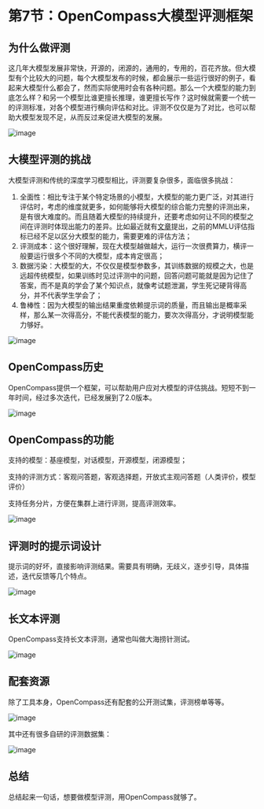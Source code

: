 # 第7节：OpenCompass大模型评测框架

## 为什么做评测

这几年大模型发展非常快，开源的，闭源的，通用的，专用的，百花齐放。但大模型有个比较大的问题，每个大模型发布的时候，都会展示一些运行很好的例子，看起来大模型什么都会了，然而实际使用时会有各种问题。那么一个大模型的能力到底怎么样？和另一个模型比谁更擅长推理，谁更擅长写作？这时候就需要一个统一的评测标准，对各个模型进行横向评估和对比。评测不仅仅是为了对比，也可以帮助大模型发现不足，从而反过来促进大模型的发展。

![image](https://github.com/tongda/InternLMTutorial/assets/653425/dbf75dd0-6a96-4a42-9f46-bf25a8a0fedb)

## 大模型评测的挑战

大模型评测和传统的深度学习模型相比，评测要复杂很多，面临很多挑战：

1. 全面性：相比专注于某个特定场景的小模型，大模型的能力更广泛，对其进行评估时，考虑的维度就更多，如何能够将大模型的综合能力完整的评测出来，是有很大难度的。而且随着大模型的持续提升，还要考虑如何让不同的模型之间在评测时体现出能力的差异。比如最近就有[文章](https://lmsys.org/blog/2024-04-19-arena-hard/)提出，之前的MMLU评估指标已经不足以区分大模型的能力，需要更难的评估方法；
2. 评测成本：这个很好理解，现在大模型越做越大，运行一次很费算力，横评一般要运行很多个不同的大模型，成本肯定很高；
3. 数据污染：大模型的大，不仅仅是模型参数多，其训练数据的规模之大，也是远超传统模型，如果训练时见过评测中的问题，回答问题可能就是因为记住了答案，而不是真的学会了某个知识点，就像考试题泄漏，学生死记硬背得高分，并不代表学生学会了；
4. 鲁棒性：因为大模型的输出结果重度依赖提示词的质量，而且输出是概率采样，那么某一次得高分，不能代表模型的能力，要次次得高分，才说明模型能力够好。

![image](https://github.com/tongda/InternLMTutorial/assets/653425/3a0a0236-a1a6-4e11-9bf5-130c0be84860)

## OpenCompass历史

OpenCompass提供一个框架，可以帮助用户应对大模型的评估挑战。短短不到一年时间，经过多次迭代，已经发展到了2.0版本。

![image](https://github.com/tongda/InternLMTutorial/assets/653425/93af6d7d-4dee-4dbf-931c-6b6b1a106c77)

## OpenCompass的功能

支持的模型：基座模型，对话模型，开源模型，闭源模型；

支持的评测方式：客观问答题，客观选择题，开放式主观问答题（人类评价，模型评价）

支持任务分片，方便在集群上进行评测，提高评测效率。

![image](https://github.com/tongda/InternLMTutorial/assets/653425/f9c48bde-ae4c-4fc7-9d5e-431f4856d30e)




## 评测时的提示词设计

提示词的好坏，直接影响评测结果。需要具有明确，无歧义，逐步引导，具体描述，迭代反馈等几个特点。

![image](https://github.com/tongda/InternLMTutorial/assets/653425/3b50940f-0233-4e5a-9ec2-bd9b7b9e8fba)

## 长文本评测

OpenCompass支持长文本评测，通常也叫做大海捞针测试。

![image](https://github.com/tongda/InternLMTutorial/assets/653425/c3a0b3a5-6206-465a-9261-b4dbe5b0125b)

## 配套资源

除了工具本身，OpenCompass还有配套的公开测试集，评测榜单等等。

![image](https://github.com/tongda/InternLMTutorial/assets/653425/b5392992-232f-433d-b342-b3441c6ed19f)

其中还有很多自研的评测数据集：

![image](https://github.com/tongda/InternLMTutorial/assets/653425/daa92b5b-0c66-45a5-a50f-53153c5a121d)

## 总结

总结起来一句话，想要做模型评测，用OpenCompass就够了。
